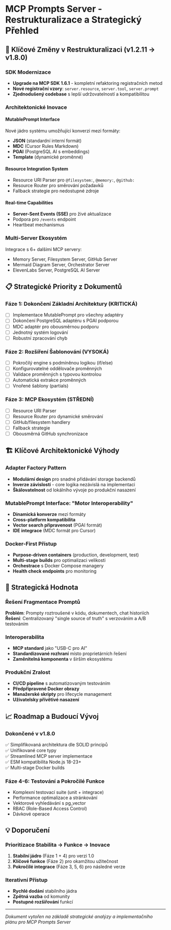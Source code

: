 # MCP Prompts Server - Restrukturalizace a Strategický Přehled

## 🚀 Klíčové Změny v Restrukturalizaci (v1.2.11 → v1.8.0)

### SDK Modernizace
- **Upgrade na MCP SDK 1.6.1** - kompletní refaktoring registračních metod
- **Nové registrační vzory**: `server.resource`, `server.tool`, `server.prompt`
- **Zjednodušený codebase** s lepší udržovatelností a kompatibilitou

### Architektonické Inovace

#### MutablePrompt Interface
Nové jádro systému umožňující konverzi mezi formáty:
- **JSON** (standardní interní formát)
- **MDC** (Cursor Rules Markdown)
- **PGAI** (PostgreSQL AI s embeddings)
- **Template** (dynamické proměnné)

#### Resource Integration System
- Resource URI Parser pro `@filesystem:`, `@memory:`, `@github:`
- Resource Router pro směrování požadavků
- Fallback strategie pro nedostupné zdroje

#### Real-time Capabilities
- **Server-Sent Events (SSE)** pro živé aktualizace
- Podpora pro `/events` endpoint
- Heartbeat mechanismus

### Multi-Server Ekosystém
Integrace s 6+ dalšími MCP servery:
- Memory Server, Filesystem Server, GitHub Server
- Mermaid Diagram Server, Orchestrator Server
- ElevenLabs Server, PostgreSQL AI Server

## 📋 Strategické Priority z Dokumentů

### Fáze 1: Dokončení Základní Architektury (KRITICKÁ)
- [ ] Implementace MutablePrompt pro všechny adaptéry
- [ ] Dokončení PostgreSQL adaptéru s PGAI podporou
- [ ] MDC adaptér pro obousměrnou podporu
- [ ] Jednotný systém logování
- [ ] Robustní zpracování chyb

### Fáze 2: Rozšíření Šablonování (VYSOKÁ)
- [ ] Pokročilý engine s podmíněnou logikou (if/else)
- [ ] Konfigurovatelné oddělovače proměnných
- [ ] Validace proměnných s typovou kontrolou
- [ ] Automatická extrakce proměnných
- [ ] Vnořené šablony (partials)

### Fáze 3: MCP Ekosystém (STŘEDNÍ)
- [ ] Resource URI Parser
- [ ] Resource Router pro dynamické směrování
- [ ] GitHub/filesystem handlery
- [ ] Fallback strategie
- [ ] Obousměrná GitHub synchronizace

## 🏗️ Klíčové Architektonické Výhody

### Adapter Factory Pattern
- **Modulární design** pro snadné přidávání storage backendů
- **Inverze závislostí** - core logika nezávislá na implementaci
- **Škálovatelnost** od lokálního vývoje po produkční nasazení

### MutablePrompt Interface: "Motor Interoperability"
- **Dinamická konverze** mezi formáty
- **Cross-platform kompatibilita**
- **Vector search připravenost** (PGAI formát)
- **IDE integrace** (MDC formát pro Cursor)

### Docker-First Přístup
- **Purpose-driven containers** (production, development, test)
- **Multi-stage builds** pro optimalizaci velikosti
- **Orchestrace** s Docker Compose managery
- **Health check endpoints** pro monitoring

## 🎯 Strategická Hodnota

### Řešení Fragmentace Promptů
**Problém**: Prompty roztroušené v kódu, dokumentech, chat historiích
**Řešení**: Centralizovaný "single source of truth" s verzováním a A/B testováním

### Interoperabilita
- **MCP standard** jako "USB-C pro AI"
- **Standardizované rozhraní** místo proprietárních řešení
- **Zaměnitelná komponenta** v širším ekosystému

### Produkční Zralost
- **CI/CD pipeline** s automatizovaným testováním
- **Předpřipravené Docker obrazy**
- **Manažerské skripty** pro lifecycle management
- **Uživatelsky přívětivé nasazení**

## 📈 Roadmap a Budoucí Vývoj

### Dokončené v v1.8.0
✅ Simplifikovaná architektura dle SOLID principů  
✅ Unifikované core typy  
✅ Streamlined MCP server implementace  
✅ ESM kompatibilita Node.js 18-23+  
✅ Multi-stage Docker builds  

### Fáze 4-6: Testování a Pokročilé Funkce
- Komplexní testovací suite (unit + integrace)
- Performance optimalizace a stránkování
- Vektorové vyhledávání s pg_vector
- RBAC (Role-Based Access Control)
- Dávkové operace

## 💡 Doporučení

### Prioritizace Stabilita → Funkce → Inovace
1. **Stabilní jádro** (Fáze 1 + 4) pro verzi 1.0
2. **Klíčové funkce** (Fáze 2) pro okamžitou užitečnost  
3. **Pokročilé integrace** (Fáze 3, 5, 6) pro následné verze

### Iterativní Přístup
- **Rychlé dodání** stabilního jádra
- **Zpětná vazba** od komunity
- **Postupné rozšiřování** funkcí

---

*Dokument vytořen na základě strategické analýzy a implementačního plánu pro MCP Prompts Server*
